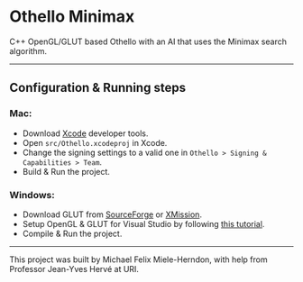 # Othello Minimax

C++ OpenGL/GLUT based Othello with an AI that uses the Minimax search algorithm.

---

## Configuration & Running steps

### Mac:

- Download [Xcode](https://developer.apple.com/xcode/resources/) developer tools.
- Open `src/Othello.xcodeproj` in Xcode.
- Change the signing settings to a valid one in `Othello > Signing & Capabilities > Team`.
- Build & Run the project.

### Windows:

- Download GLUT from [SourceForge](https://freeglut.sourceforge.net/) or [XMission](https://user.xmission.com/~nate/glut.html).
- Setup OpenGL & GLUT for Visual Studio by following [this tutorial](https://www.absingh.com/opengl/).
- Compile & Run the project.

---

This project was built by Michael Felix Miele-Herndon, with help from Professor Jean-Yves Hervé at URI.